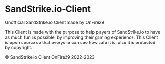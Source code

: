 # SandStrike.io-Client
Unofficial SandStrike.io Client made by OnFire29

This Client is made with the purpose to help players of SandStrike.io to have as much fun as possible, by improving their gaming experience.
This Client is open source so that everyone can see how safe it is, also it is protected by copyright.

© SandStrike.io Client OnFire29 2022-2023
